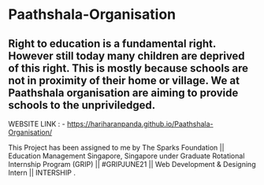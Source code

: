 # Paathshala-Organisation
## Right to education is a fundamental right. However still today many children are deprived of this right. This is mostly because schools are not in proximity of their home or village. We at  Paathshala organisation are aiming to provide schools to the unpriviledged.

WEBSITE LINK : - https://hariharanpanda.github.io/Paathshala-Organisation/

This Project has been assigned to me by The Sparks Foundation || Education Management Singapore, Singapore under Graduate Rotational Internship Program (GRIP) || #GRIPJUNE21 || Web Development & Designing Intern || INTERSHIP .
